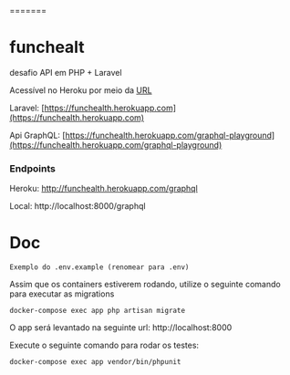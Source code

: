 =======
# funchealt
desafio API em PHP + Laravel 


Acessível no Heroku  por meio da [URL](https://funchealth.herokuapp.com/graphql-playground)

Laravel: [https://funchealth.herokuapp.com](https://funchealth.herokuapp.com)

Api GraphQL: [https://funchealth.herokuapp.com/graphql-playground](https://funchealth.herokuapp.com/graphql-playground)

### Endpoints
Heroku: http://funchealth.herokuapp.com/graphql

Local: http://localhost:8000/graphql

# Doc

```
Exemplo do .env.example (renomear para .env)
```

Assim que os containers estiverem rodando, utilize o seguinte comando para executar as migrations

```
docker-compose exec app php artisan migrate
```
O app será levantado na seguinte url: http://localhost:8000

Execute o seguinte comando para rodar os testes:

```
docker-compose exec app vendor/bin/phpunit
```
